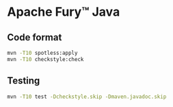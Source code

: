 # Apache Fury™ Java

## Code format

```bash
mvn -T10 spotless:apply
mvn -T10 checkstyle:check
```

## Testing

```bash
mvn -T10 test -Dcheckstyle.skip -Dmaven.javadoc.skip
```
